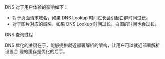 DNS 对于用户体验的影响如下：

- 对于页面请求域名，如果 DNS Lookup 时间过长会引起白屏时间过长。 
- 对于图片对应的域名，如果 DNS Lookup 时间过长，白图的时间也会过长。





DNS 查询过程



DNS 优化的关键在于，能够提供就近部署解析的架构，让用户可以就近部署解析 设置合 理的缓存是优化的后手。